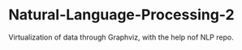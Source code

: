# Natural-Language-Processing-2
Virtualization of data through Graphviz, with the help nof NLP repo.
